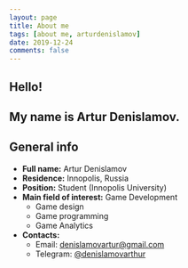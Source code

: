 ```yaml
---
layout: page
title: About me
tags: [about me, arturdenislamov]
date: 2019-12-24
comments: false
---
```


## Hello! 
## My name is Artur Denislamov. 
## General info
* **Full name:** Artur Denislamov
* **Residence:** Innopolis, Russia
* **Position:** Student (Innopolis University)
* **Main field of interest:** Game Development
    * Game design
    * Game programming
    * Game Analytics
* **Contacts:**
    * Email: denislamovartur@gmail.com
    * Telegram: [@denislamovarthur](https://t.me/denislamovarthur)
